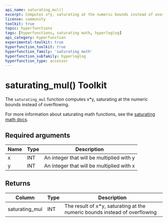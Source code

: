 ```yaml
---
api_name: saturating_mul()
excerpt: Computes x*y, saturating at the numeric bounds instead of overflowing
license: community
toolkit: true
topic: hyperfunctions
tags: [hyperfunctions, saturating math, hyperloglog]
api_category: hyperfunction
experimental-toolkit: true
hyperfunction_toolkit: true
hyperfunction_family: 'saturating math'
hyperfunction_subfamily: hyperloglog
hyperfunction_type: accessor
---
```


# saturating_mul()  <tag type="toolkit">Toolkit</tag>
The `saturating_mul` function computes x*y, saturating at the numeric bounds instead of overflowing.

For more information about saturating math functions, see the
[saturating math docs][saturating-math-docs].

## Required arguments

|Name|Type|Description|
|-|-|-|
|x|INT| An integer that will be multiplied with y |
|y|INT| An integer that will be multiplied with x |

## Returns

|Column|Type|Description|
|-|-|-|
|saturating_mul |INT| The result of x*y, saturating at the numeric bounds instead of overflowing|


[saturating-math-docs]: /api/:currentVersion:/hyperfunctions/saturating-math/
